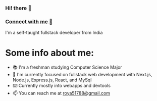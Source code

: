 ###                                                      Hi! there 👋

### [Connect with me 💬](https://twitter.com/Abhijitroy_dev) 
I'm a self-taught fullstack developer from India
# Some info about me:
 
- 📚 I'm a freshman studying Computer Science Major
- 🚀 I'm currently focused on fullstack web development with Next.js, Node.js, Express.js, React, and MySql
- ⌨️ Currently mostly into webapps and devtools
- 📫 You can reach me at [roya51788@gmail.com](mailto:roya51788@gmail.com)
